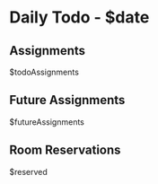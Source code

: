 # Daily Todo - $date

## Assignments
$todoAssignments

## Future Assignments
$futureAssignments

## Room Reservations
$reserved